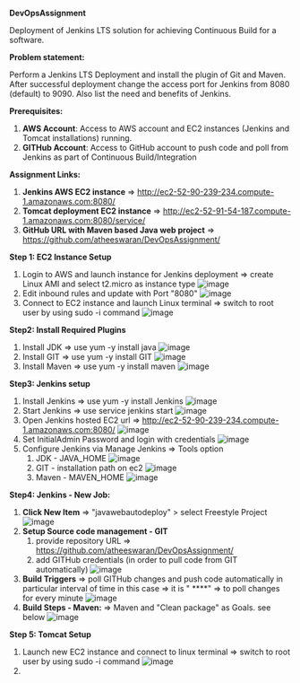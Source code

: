 **DevOpsAssignment**

Deployment of Jenkins LTS solution for achieving Continuous Build for a software. 

**Problem statement:**

Perform a Jenkins LTS Deployment and install the plugin of Git and Maven. After successful deployment change the access port for Jenkins from 8080 (default) to 9090. Also list the need and benefits of Jenkins. 

**Prerequisites:**

1. **AWS Account**: Access to AWS account and EC2 instances (Jenkins and Tomcat installations) running.
2. **GITHub Account**: Access to GitHub account to push code and poll from Jenkins as part of Continuous Build/Integration

**Assignment Links:**

1. **Jenkins AWS EC2 instance** => http://ec2-52-90-239-234.compute-1.amazonaws.com:8080/
2. **Tomcat deployment EC2 instance** => http://ec2-52-91-54-187.compute-1.amazonaws.com:8080/service/
3. **GitHub URL with Maven based Java web project** => https://github.com/atheeswaran/DevOpsAssignment/

**Step 1: EC2 Instance Setup**

1. Login to AWS and launch instance for Jenkins deployment
    => create Linux AMI and select t2.micro as instance type
   ![image](https://github.com/atheeswaran/DevOpsAssignment/assets/19812046/7047d291-a2d7-4870-839b-7a2a9335ce32)
3. Edit inbound rules and update with Port "8080"
   ![image](https://github.com/atheeswaran/DevOpsAssignment/assets/19812046/2cebbedd-7f7e-44ba-a7e1-cd7c2ef9f88d)
4. Connect to EC2 instance and launch Linux terminal
   => switch to root user by using sudo -i command
   ![image](https://github.com/atheeswaran/DevOpsAssignment/assets/19812046/060dead0-2547-486c-88a6-6ab166d811b0)

**Step2: Install Required Plugins**

1. Install JDK
   => use yum -y install java
   ![image](https://github.com/atheeswaran/DevOpsAssignment/assets/19812046/307d2377-7a8f-4f57-a38b-6d146b77aaff)
2. Install GIT
   => use yum -y install GIT
   ![image](https://github.com/atheeswaran/DevOpsAssignment/assets/19812046/33c6ba65-95c1-42d0-bb7b-18f5974d38a7)
3. Install Maven
   => use yum -y install maven
   ![image](https://github.com/atheeswaran/DevOpsAssignment/assets/19812046/429b0a44-e570-40d0-8ba1-29a530584cd5)

**Step3: Jenkins setup**

1. Install Jenkins
   => use yum -y install Jenkins
   ![image](https://github.com/atheeswaran/DevOpsAssignment/assets/19812046/efe1c585-cce8-462b-b125-177dae649d4e)
2. Start Jenkins
   => use service jenkins start
   ![image](https://github.com/atheeswaran/DevOpsAssignment/assets/19812046/04fcba47-c4da-48b7-8ebc-958337ac4876)
3. Open Jenkins hosted EC2 url
   => http://ec2-52-90-239-234.compute-1.amazonaws.com:8080/
   ![image](https://github.com/atheeswaran/DevOpsAssignment/assets/19812046/da4435fe-5ed2-4dac-9439-ba17dca16437)
4. Set InitialAdmin Password and login with credentials
   ![image](https://github.com/atheeswaran/DevOpsAssignment/assets/19812046/c9aade89-2124-446e-8fce-5b65bc5afcf9)
5. Configure Jenkins via Manage Jenkins => Tools option
   1) JDK - JAVA_HOME
   ![image](https://github.com/atheeswaran/DevOpsAssignment/assets/19812046/40ba405f-ad04-4499-bd14-adf7f27c4a63)
   2) GIT - installation path on ec2
      ![image](https://github.com/atheeswaran/DevOpsAssignment/assets/19812046/893ce299-022b-4b6f-a35a-661a47421238)
   3) Maven - MAVEN_HOME
      ![image](https://github.com/atheeswaran/DevOpsAssignment/assets/19812046/06f453f0-a4d7-4804-bcf7-538c8dcb3c47)

**Step4: Jenkins - New Job:**

1. **Click New Item** => "javawebautodeploy" > select Freestyle Project
   ![image](https://github.com/atheeswaran/DevOpsAssignment/assets/19812046/2a4ce14a-d7c1-4534-bfd0-6ba5b8650ffb)
2. **Setup Source code management - GIT**
   1. provide repository URL => https://github.com/atheeswaran/DevOpsAssignment/
   2. add GITHub credentials (in order to pull code from GIT automatically)
![image](https://github.com/atheeswaran/DevOpsAssignment/assets/19812046/c5038ce9-582b-4270-a3f5-163a12d6583c)
3. **Build Triggers** => poll GITHub changes and push code automatically in particular interval of time
   in this case => it is " ****" => to poll changes for every minute
   ![image](https://github.com/atheeswaran/DevOpsAssignment/assets/19812046/3c128d5d-319e-4c7c-ae8b-ded9f91ba592)
4. **Build Steps - Maven:**
   => Maven and "Clean package" as Goals. see below
   ![image](https://github.com/atheeswaran/DevOpsAssignment/assets/19812046/9ae62780-f265-4615-b7fb-8829141f5cee)

**Step 5: Tomcat Setup**

1. Launch new EC2 instance and connect to linux terminal
   => switch to root user by using sudo -i command
   ![image](https://github.com/atheeswaran/DevOpsAssignment/assets/19812046/8d02ad0e-e5e3-4879-b8e0-7e9c3446bccd)
2. 






      


   










